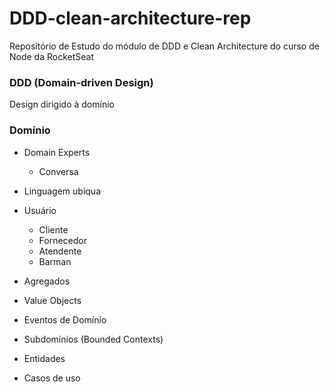# DDD-clean-architecture-rep
 Repositório de Estudo do módulo de DDD e Clean Architecture do curso de Node da RocketSeat

 ### DDD (Domain-driven Design)

 Design dirigido à domínio

 ### Domínio

- Domain Experts
  - Conversa
- Linguagem ubíqua

- Usuário
  - Cliente
  - Fornecedor
  - Atendente
  - Barman

- Agregados
- Value Objects
- Eventos de Domínio
- Subdomínios (Bounded Contexts)
- Entidades
- Casos de uso